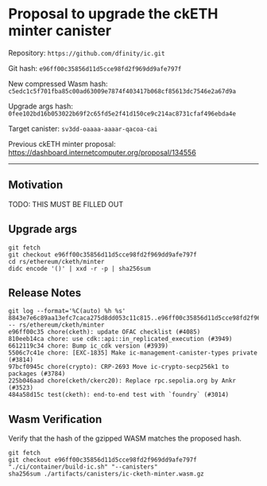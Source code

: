 # Proposal to upgrade the ckETH minter canister

Repository: `https://github.com/dfinity/ic.git`

Git hash: `e96ff00c35856d11d5cce98fd2f969dd9afe797f`

New compressed Wasm hash: `c5edc1c5f701fba85c00ad63009e7874f403417b068cf85613dc7546e2a67d9a`

Upgrade args hash: `0fee102bd16b053022b69f2c65fd5e2f41d150ce9c214ac8731cfaf496ebda4e`

Target canister: `sv3dd-oaaaa-aaaar-qacoa-cai`

Previous ckETH minter proposal: https://dashboard.internetcomputer.org/proposal/134556

---

## Motivation
TODO: THIS MUST BE FILLED OUT


## Upgrade args

```
git fetch
git checkout e96ff00c35856d11d5cce98fd2f969dd9afe797f
cd rs/ethereum/cketh/minter
didc encode '()' | xxd -r -p | sha256sum
```

## Release Notes

```
git log --format='%C(auto) %h %s' 8843e7e6c89aa13efc7caca275d8dd053c11c815..e96ff00c35856d11d5cce98fd2f969dd9afe797f -- rs/ethereum/cketh/minter
e96ff00c35 chore(cketh): update OFAC checklist (#4085)
810eeb14ca chore: use cdk::api::in_replicated_execution (#3949)
6612119c34 chore: Bump ic_cdk version (#3939)
5506c7c41e chore: [EXC-1835] Make ic-management-canister-types private (#3814)
97bcf0945c chore(crypto): CRP-2693 Move ic-crypto-secp256k1 to packages (#3784)
225b046aad chore(cketh/ckerc20): Replace rpc.sepolia.org by Ankr (#3523)
484a58d15c test(cketh): end-to-end test with `foundry` (#3014)
 ```

## Wasm Verification

Verify that the hash of the gzipped WASM matches the proposed hash.

```
git fetch
git checkout e96ff00c35856d11d5cce98fd2f969dd9afe797f
"./ci/container/build-ic.sh" "--canisters"
sha256sum ./artifacts/canisters/ic-cketh-minter.wasm.gz
```